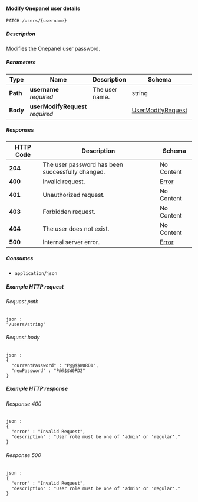 
<a name="modify_user"></a>
#### Modify Onepanel user details
```
PATCH /users/{username}
```


##### Description
Modifies the Onepanel user password.


##### Parameters

|Type|Name|Description|Schema|Default|
|---|---|---|---|---|
|**Path**|**username**  <br>*required*|The user name.|string|--|
|**Body**|**userModifyRequest**  <br>*required*||[UserModifyRequest](../definitions/UserModifyRequest.md#usermodifyrequest)|--|


##### Responses

|HTTP Code|Description|Schema|
|---|---|---|
|**204**|The user password has been successfully changed.|No Content|
|**400**|Invalid request.|[Error](../definitions/Error.md#error)|
|**401**|Unauthorized request.|No Content|
|**403**|Forbidden request.|No Content|
|**404**|The user does not exist.|No Content|
|**500**|Internal server error.|[Error](../definitions/Error.md#error)|


##### Consumes

* `application/json`


##### Example HTTP request

###### Request path
```
json :
"/users/string"
```


###### Request body
```
json :
{
  "currentPassword" : "P@@$$W0RD1",
  "newPassword" : "P@@$$W0RD2"
}
```


##### Example HTTP response

###### Response 400
```
json :
{
  "error" : "Invalid Request",
  "description" : "User role must be one of 'admin' or 'regular'."
}
```


###### Response 500
```
json :
{
  "error" : "Invalid Request",
  "description" : "User role must be one of 'admin' or 'regular'."
}
```



